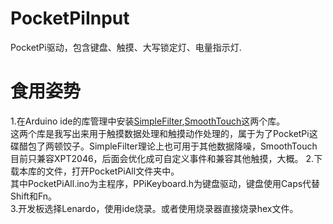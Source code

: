 # PocketPiInput
PocketPi驱动，包含键盘、触摸、大写锁定灯、电量指示灯.

# 食用姿势
1.在Arduino ide的库管理中安装[SimpleFilter](https://github.com/Mm1KEE/SimpleFilter),[SmoothTouch](https://github.com/Mm1KEE/SmoothTouch)这两个库。    
 这两个库是我写出来用于触摸数据处理和触摸动作处理的，属于为了PocketPi这碟醋包了两顿饺子。SimpleFilter理论上也可用于其他数据降噪，SmoothTouch目前只兼容XPT2046，后面会优化成可自定义事件和兼容其他触摸，大概。
2.下载本库的文件，打开PocketPiAll文件夹中。    
 其中PocketPiAll.ino为主程序，PPiKeyboard.h为键盘驱动，键盘使用Caps代替Shift和Fn。   
3.开发板选择Lenardo，使用ide烧录。或者使用烧录器直接烧录hex文件。
